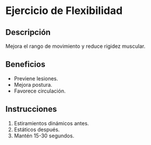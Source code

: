 # Ejercicio de Flexibilidad

## Descripción
Mejora el rango de movimiento y reduce rigidez muscular.

## Beneficios
- Previene lesiones.
- Mejora postura.
- Favorece circulación.

## Instrucciones
1. Estiramientos dinámicos antes.
2. Estáticos después.
3. Mantén 15-30 segundos.
